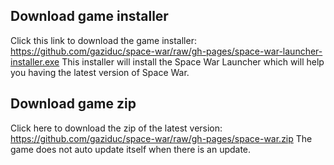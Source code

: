 ## Download game installer

Click this link to download the game installer: https://github.com/gaziduc/space-war/raw/gh-pages/space-war-launcher-installer.exe
This installer will install the Space War Launcher which will help you having the latest version of Space War.

## Download game zip

Click here to download the zip of the latest version: https://github.com/gaziduc/space-war/raw/gh-pages/space-war.zip
The game does not auto update itself when there is an update.
